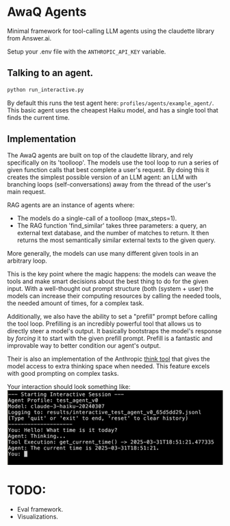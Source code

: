 # AwaQ Agents

Minimal framework for tool-calling LLM agents using the claudette library from Answer.ai.

Setup your .env file with the `ANTHROPIC_API_KEY` variable.

## Talking to an agent.

```bash
python run_interactive.py
```

By default this runs the test agent here: `profiles/agents/example_agent/`.
This basic agent uses the cheapest Haiku model, and has a single tool that finds the current time. 

## Implementation 

The AwaQ agents are built on top of the claudette library, and rely specifically on its 'toolloop'. The models use the tool loop to run a series of given function calls that best complete a user's request. 
By doing this it creates the simplest possible version of an LLM agent: an LLM with branching loops (self-conversations) away from the thread of the user's main request. 

RAG agents are an instance of agents where:
- The models do a single-call of a toolloop (max_steps=1).
- The RAG function 'find_similar' takes three parameters: a query, an external text database, and the number of matches to return. It then returns the most semantically similar external texts to the given query.

More generally, the models can use many different given tools in an arbitrary loop. 

This is the key point where the magic happens: the models can weave the tools and make smart decisions about the best thing to do for the given input. With a well-thought out prompt structure (both (system + user) the models can  increase their computing resources by calling the needed tools, the needed amount of times, for a complex task. 

Additionally, we also have the ability to set a "prefill" prompt before calling the tool loop. Prefilling is an incredibly powerful tool that allows us to directly steer a model's output. It basically bootstraps the model's response by *forcing* it to start with the given prefill prompt. Prefill is a fantastic and improvable way to better condition our agent's output.

Their is also an implementation of the Anthropic [think tool](https://www.anthropic.com/engineering/claude-think-tool) that gives the model access to extra thinking space when needed. This feature excels with good prompting on complex tasks.

Your interaction should look something like:
![Sample interaction](image.png)

# TODO: 
- Eval framework.  
- Visualizations. 